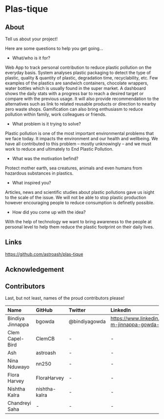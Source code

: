 # Plas-tique

## About

Tell us about your project!

Here are some questions to help you get going...

- What/who is it for? 

Web App to track personal contribution to reduce plastic pollution on the everyday basis. System analyses plastic packaging 
to detect the type of plastic, quality & quantity of plastic, degradation time, recyclability, etc. Few examples of the 
plastics are sandwich containers, chocolate wrappers, water bottles which is usually found in the super market. 
A dashboard shows the daily stats with a progress bar to reach a desired target or compare with the previous usage. 
It will also provide recommendation to the alternatives such as link to related reusable products or direction to 
nearby zero waste shops. Gamification can also bring enthusiasm to reduce pollution within family, work colleagues or friends.

- What problem is it trying to solve?

Plastic pollution is one of the most important environmental problems that we face today. It impacts
the environment and our health and wellbeing. We have all contributed to this problem – mostly
unknowingly – and we must work to reduce and ultimately to End Plastic Pollution. 


- What was the motivation befind?

Protect mother earth, sea creatures, animals and even humans from hazardous substances in plastics. 


- What inspired you?

 Articles, news and scientific studies about plastic pollutions gave us isight to the scale of the issue. 
 We will not be able to stop plastic production however encouraging people to reduce consumption is definetly possible. 


- How did you come up with the idea?

With the help of technology we want to bring awareness to the people at personal level to help 
them reduce the plastic footprint on their daily lives.


## Links

https://github.com/astroash/plas-tique

## Acknowledgement


## Contributors

Last, but not least, names of the proud contributors please!

| Name | GitHub | Twitter | LinkedIn | Other |
| :--- | :--- | :--- | :--- | :--- |
| Bindiya Jinnappa | bgowda | @bindiyagowda | https://www.linkedin.com/in/bindiya-m-jinnappa-gowda-5108805/ | - |
| Clem Capel-Bird | ClemCB | - | - | - |
| Ash | astroash | - | - | - |
| Nina Nduwayo | nn250 | - | - | - |
| Flora Harvey | FloraHarvey | - | - | - |
| Nishtha Kalra | nishtha-kalra | - | -| - |
| Chandreyi Saha | - | - | - |